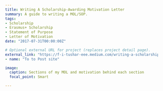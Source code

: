 ```yaml
---
title: Writing A Scholarship-Awarding Motivation Letter
summary: A guide to writing a MOL/SOP.
tags:
- Scholarship
- Erasmus+ Scholarship
- Statement of Purpose
- Letter of Motivation
date: "2017-07-31T00:00:00Z"

# Optional external URL for project (replaces project detail page).
external_link: "https://f-i-tushar-eee.medium.com/writing-a-scholarship-awarding-motivation-letter-9337c56895f5"
- name: "To to Post site"

image:
  caption: Sections of my MOL and motivation behind each section
  focal_point: Smart

---
```

